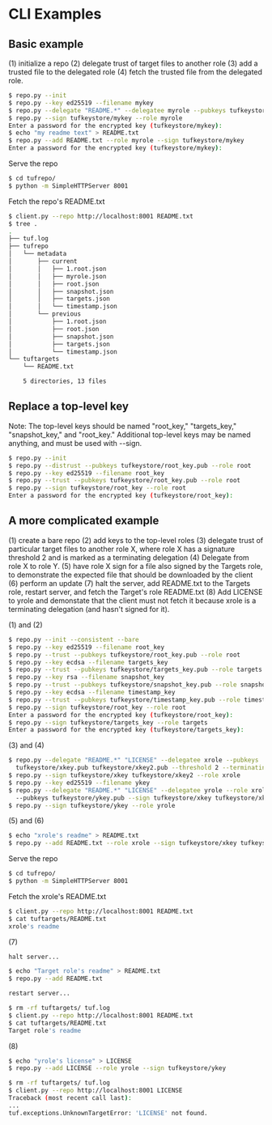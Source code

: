 # CLI Examples #

## Basic example ##
(1) initialize a repo (2) delegate trust of target files to another role (3)
add a trusted file to the delegated role (4) fetch the trusted file from the
delegated role.

```Bash
$ repo.py --init
$ repo.py --key ed25519 --filename mykey
$ repo.py --delegate "README.*" --delegatee myrole --pubkeys tufkeystore/mykey.pub
$ repo.py --sign tufkeystore/mykey --role myrole
Enter a password for the encrypted key (tufkeystore/mykey):
$ echo "my readme text" > README.txt
$ repo.py --add README.txt --role myrole --sign tufkeystore/mykey
Enter a password for the encrypted key (tufkeystore/mykey):
```

Serve the repo
```Bash
$ cd tufrepo/
$ python -m SimpleHTTPServer 8001
```

Fetch the repo's README.txt
```Bash
$ client.py --repo http://localhost:8001 README.txt
$ tree .
.
├── tuf.log
├── tufrepo
│   └── metadata
│       ├── current
│       │   ├── 1.root.json
│       │   ├── myrole.json
│       │   ├── root.json
│       │   ├── snapshot.json
│       │   ├── targets.json
│       │   └── timestamp.json
│       └── previous
│           ├── 1.root.json
│           ├── root.json
│           ├── snapshot.json
│           ├── targets.json
│           └── timestamp.json
└── tuftargets
    └── README.txt

    5 directories, 13 files
```


## Replace a top-level key ##
Note: The top-level keys should be named "root_key," "targets_key," "snapshot_key,"
and "root_key."  Additional top-level keys may be named anything, and must
be used with --sign.

```Bash
$ repo.py --init
$ repo.py --distrust --pubkeys tufkeystore/root_key.pub --role root
$ repo.py --key ed25519 --filename root_key
$ repo.py --trust --pubkeys tufkeystore/root_key.pub --role root
$ repo.py --sign tufkeystore/root_key --role root
Enter a password for the encrypted key (tufkeystore/root_key):
```


## A more complicated example ##
(1) create a bare repo (2) add keys to the top-level roles (3) delegate trust
of particular target files to another role X, where role X has a signature
threshold 2 and is marked as a terminating delegation (4) Delegate from role X
to role Y.  (5) have role X sign for a file also signed by the Targets role, to
demonstrate the expected file that should be downloaded by the client (6)
perform an update (7) halt the server, add README.txt to the Targets role,
restart server, and fetch the Target's role README.txt (8) Add LICENSE to
yrole and demonstate that the client must not fetch it because xrole is
a terminating delegation (and hasn't signed for it).

(1) and (2)
```Bash
$ repo.py --init --consistent --bare
$ repo.py --key ed25519 --filename root_key
$ repo.py --trust --pubkeys tufkeystore/root_key.pub --role root
$ repo.py --key ecdsa --filename targets_key
$ repo.py --trust --pubkeys tufkeystore/targets_key.pub --role targets
$ repo.py --key rsa --filename snapshot_key
$ repo.py --trust --pubkeys tufkeystore/snapshot_key.pub --role snapshot
$ repo.py --key ecdsa --filename timestamp_key
$ repo.py --trust --pubkeys tufkeystore/timestamp_key.pub --role timestamp
$ repo.py --sign tufkeystore/root_key --role root
Enter a password for the encrypted key (tufkeystore/root_key):
$ repo.py --sign tufkeystore/targets_key --role targets
Enter a password for the encrypted key (tufkeystore/targets_key):
```

(3) and (4)
```Bash
$ repo.py --delegate "README.*" "LICENSE" --delegatee xrole --pubkeys
  tufkeystore/xkey.pub tufkeystore/xkey2.pub --threshold 2 --terminating
$ repo.py --sign tufkeystore/xkey tufkeystore/xkey2 --role xrole
$ repo.py --key ed25519 --filename ykey
$ repo.py --delegate "README.*" "LICENSE" --delegatee yrole --role xrole
  --pubkeys tufkeystore/ykey.pub --sign tufkeystore/xkey tufkeystore/xkey2
$ repo.py --sign tufkeystore/ykey --role yrole
```

(5) and (6)
```Bash
$ echo "xrole's readme" > README.txt
$ repo.py --add README.txt --role xrole --sign tufkeystore/xkey tufkeystore/xkey2
```

Serve the repo
```Bash
$ cd tufrepo/
$ python -m SimpleHTTPServer 8001
```

Fetch the xrole's README.txt
```Bash
$ client.py --repo http://localhost:8001 README.txt
$ cat tuftargets/README.txt
xrole's readme
```

(7)

```Bash
halt server...

$ echo "Target role's readme" > README.txt
$ repo.py --add README.txt

restart server...
```

```Bash
$ rm -rf tuftargets/ tuf.log
$ client.py --repo http://localhost:8001 README.txt
$ cat tuftargets/README.txt
Target role's readme
```

(8)
```Bash
$ echo "yrole's license" > LICENSE
$ repo.py --add LICENSE --role yrole --sign tufkeystore/ykey
```

```Bash
$ rm -rf tuftargets/ tuf.log
$ client.py --repo http://localhost:8001 LICENSE
Traceback (most recent call last):
...
tuf.exceptions.UnknownTargetError: 'LICENSE' not found.
```
